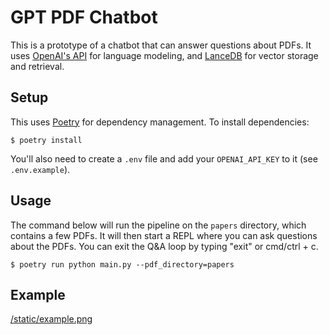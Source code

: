 # GPT PDF Chatbot

This is a prototype of a chatbot that can answer questions about PDFs. It uses [OpenAI's API](https://openai.com/blog/openai-api/) for language modeling, and [LanceDB](https://lancedb.github.io/lancedb/) for vector storage and retrieval.

## Setup
This uses [Poetry](https://python-poetry.org/) for dependency management. To install dependencies:
```
$ poetry install
```

You'll also need to create a `.env` file and add your `OPENAI_API_KEY` to it (see `.env.example`).

## Usage

The command below will run the pipeline on the `papers` directory, which contains a few PDFs. It will then start a REPL where you can ask questions about the PDFs. You can exit the Q&A loop by typing "exit" or cmd/ctrl + c.
```
$ poetry run python main.py --pdf_directory=papers
```

## Example
[/static/example.png](/static/example.png)